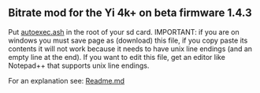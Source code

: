 ## Bitrate mod for the Yi 4k+ on beta firmware 1.4.3

Put [autoexec.ash](https://github.com/irungentoo/Xiaomi_Yi_4k_Camera/raw/master/bitrate/4k+/1.4.3_beta/autoexec.ash) in the root of your sd card. IMPORTANT: if you are on windows you must save page as (download) this file, if you copy paste its contents it will not work because it needs to have unix line endings (and an empty line at the end). If you want to edit this file, get an editor like Notepad++ that supports unix line endings.

For an explanation see: [Readme.md](../../Readme.md)

